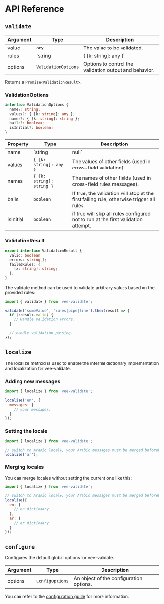 # API Reference

## `validate`

| Argument | Type                            | Description                                            |
| -------- | ------------------------------- | ------------------------------------------------------ |
| value    | `any`                           | The value to be validated.                             |
| rules    | `string | { [k: string]: any }` | The rules to be used for validation.                   |
| options  | `ValidationOptions`             | Options to control the validation output and behavior. |

Returns a `Promise<ValidationResult>`.

### ValidationOptions

```ts
interface ValidationOptions {
  name?: string;
  values?: { [k: string]: any };
  names?: { [k: string]: string };
  bails?: boolean;
  isInitial?: boolean;
}
```

| Property  | Type                      | Description                                                                               |
| --------- | ------------------------- | ----------------------------------------------------------------------------------------- |
| name      | `string | null`           | The name of the field to be validate (will be used for error messages).                   |
| values    | `{ [k: string]: any }`    | The values of other fields (used in cross-field validation).                              |
| names     | `{ [k: string]: string }` | The names of other fields (used in cross-field rules messages).                           |
| bails     | `boolean`                 | If true, the validation will stop at the first failing rule, otherwise trigger all rules. |
| isInitial | `boolean`                 | if true will skip all rules configured not to run at the first validation attempt.        |

### ValidationResult

```ts
export interface ValidationResult {
  valid: boolean;
  errors: string[];
  failedRules: {
    [x: string]: string;
  };
}
```

The validate method can be used to validate arbitrary values based on the provided rules:

```js
import { validate } from 'vee-validate';

validate('someValue', 'rules|pipe|line').then(result => {
  if (!result.valid) {
    // Handle validation errors.
  }

  // handle validation passing.
});
```

## `localize`

The localize method is used to enable the internal dictionary implementation and localization for vee-validate.

### Adding new messages

```js
import { localize } from 'vee-validate';

localize('en', {
  messages: {
    // your messages.
  }
});
```

### Setting the locale

```js
import { localize } from 'vee-validate';

// switch to Arabic locale, your Arabic messages must be merged beforehand.
localize('ar');
```

### Merging locales

You can merge locales without setting the current one like this:

```js
import { localize } from 'vee-validate';

// switch to Arabic locale, your Arabic messages must be merged beforehand.
localize({
  en: {
    // en dictionary
  },
  ar: {
    // ar dictionary
  }
});
```

## `configure`

Configures the default global options for vee-validate.

| Argument | Type            | Description                             |
| -------- | --------------- | --------------------------------------- |
| options  | `ConfigOptions` | An object of the configuration options. |

You can refer to the [configuration guide](./configuration.md) for more information.
